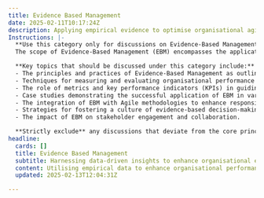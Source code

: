 ```yaml
---
title: Evidence Based Management
date: 2025-02-11T10:17:24Z
description: Applying empirical evidence to optimise organisational agility and decision-making.
Instructions: |-
  **Use this category only for discussions on Evidence-Based Management.**  
  The scope of Evidence-Based Management (EBM) encompasses the application of empirical evidence to enhance organisational agility and improve decision-making processes. This category aims to provide insights into how data-driven approaches can inform management practices and foster a culture of continuous improvement.

  **Key topics that should be discussed under this category include:**
  - The principles and practices of Evidence-Based Management as outlined by Ken Schwaber and Jeff Sutherland.
  - Techniques for measuring and evaluating organisational performance using empirical data.
  - The role of metrics and key performance indicators (KPIs) in guiding decision-making.
  - Case studies demonstrating the successful application of EBM in various organisational contexts.
  - The integration of EBM with Agile methodologies to enhance responsiveness and adaptability.
  - Strategies for fostering a culture of evidence-based decision-making within teams and organisations.
  - The impact of EBM on stakeholder engagement and collaboration.

  **Strictly exclude** any discussions that deviate from the core principles of Evidence-Based Management, such as anecdotal evidence, unverified claims, or practices that do not rely on empirical data. Misinterpretations of EBM that suggest a purely subjective or opinion-based approach to management should also be avoided.
headline:
  cards: []
  title: Evidence Based Management
  subtitle: Harnessing data-driven insights to enhance organisational effectiveness and informed decision-making across diverse frameworks.
  content: Utilising empirical data to enhance organisational performance and strategic decision-making, this classification encompasses practices that promote continuous improvement, adaptability, and responsiveness. Topics include metrics for assessing effectiveness, frameworks for managing complexity, and techniques for fostering a culture of evidence-driven insights.
  updated: 2025-02-13T12:04:31Z

---
```


